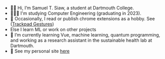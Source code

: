 - 👋🏾 Hi, I’m Samuel T. Siaw, a student at Dartmouth College.
- 👨🏾‍🎓 I'm studying Computer Engineering (graduating in 2023).
- 👀 Occasionally, I read or publish chrome extensions as a hobby. See ([Trackpad Gestures](https://chrome.google.com/webstore/detail/trackpad-gestures/fidihidllbemadhflngbncjcjjbkfecj?hl=en))
- Else I learn ML or work on other projects
- 🌱 I’m currently learning Vue, machine learning, quantum programming, and working as a research assistant in the sustainable health lab at Dartmouth.
- 📃 See my personal site [here](https://www.samtsiaw.me)
